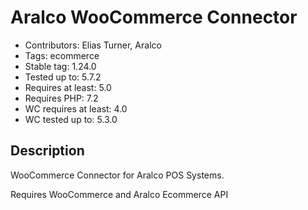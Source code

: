 # Aralco WooCommerce Connector

- Contributors: Elias Turner, Aralco
- Tags: ecommerce
- Stable tag: 1.24.0
- Tested up to: 5.7.2
- Requires at least: 5.0
- Requires PHP: 7.2
- WC requires at least: 4.0
- WC tested up to: 5.3.0

## Description

WooCommerce Connector for Aralco POS Systems.

Requires WooCommerce and Aralco Ecommerce API
